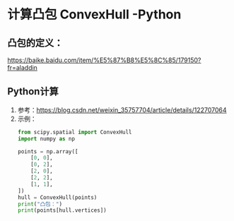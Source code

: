 # 计算凸包 ConvexHull -Python
## 凸包的定义：
https://baike.baidu.com/item/%E5%87%B8%E5%8C%85/179150?fr=aladdin


## Python计算
1. 参考：https://blog.csdn.net/weixin_35757704/article/details/122707064
2. 示例：
    ```python
    from scipy.spatial import ConvexHull
    import numpy as np

    points = np.array([
        [0, 0],
        [0, 2],
        [2, 0],
        [2, 2],
        [1, 1],
    ])
    hull = ConvexHull(points)
    print("凸包：")
    print(points[hull.vertices])
    ```